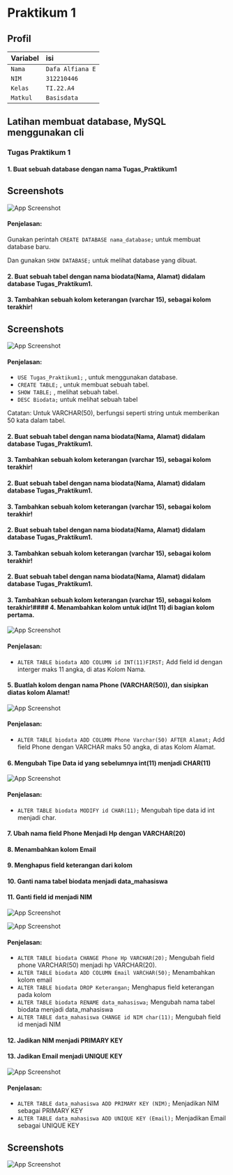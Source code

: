 
# Praktikum 1



## Profil

|  Variabel |   isi    |
| :-------- | :------- | 
|   `Nama`  | `Dafa Alfiana E`|
|   `NIM`   | `312210446`    |
|   `Kelas` | `TI.22.A4`     |
|   `Matkul`| `Basisdata`    |





## Latihan membuat database, MySQL menggunakan cli

### Tugas Praktikum 1

#### 1. Buat sebuah database dengan nama Tugas_Praktikum1


## Screenshots

![App Screenshot](https://github.com/Angga674/Latihan-1-Basisdata/blob/master/Foto%20praktikum%201/Gambar%201.png?raw=true)


#### Penjelasan:

Gunakan perintah `CREATE DATABASE nama_database;` untuk membuat database baru.

Dan gunakan `SHOW DATABASE;` untuk melihat database yang dibuat.


#### 2. Buat sebuah tabel dengan nama biodata(Nama, Alamat) didalam database Tugas_Praktikum1.
#### 3. Tambahkan sebuah kolom keterangan (varchar 15), sebagai kolom terakhir!
## Screenshots

![App Screenshot](https://github.com/Angga674/Latihan-1-Basisdata/blob/master/Foto%20praktikum%201/Gambar%202.png?raw=true)

#### Penjelasan:

- `USE Tugas_Praktikum1;` , untuk menggunakan database.  
- `CREATE TABLE;` , untuk membuat sebuah tabel.
- `SHOW TABLE;` , melihat sebuah tabel.
- `DESC Biodata;` untuk melihat sebuah tabel

Catatan: Untuk VARCHAR(50), berfungsi seperti string untuk memberikan 50 kata dalam tabel.



#### 2. Buat sebuah tabel dengan nama biodata(Nama, Alamat) didalam database Tugas_Praktikum1.
#### 3. Tambahkan sebuah kolom keterangan (varchar 15), sebagai kolom terakhir!
#### 2. Buat sebuah tabel dengan nama biodata(Nama, Alamat) didalam database Tugas_Praktikum1.
#### 3. Tambahkan sebuah kolom keterangan (varchar 15), sebagai kolom terakhir!
#### 2. Buat sebuah tabel dengan nama biodata(Nama, Alamat) didalam database Tugas_Praktikum1.
#### 3. Tambahkan sebuah kolom keterangan (varchar 15), sebagai kolom terakhir!
#### 2. Buat sebuah tabel dengan nama biodata(Nama, Alamat) didalam database Tugas_Praktikum1.
#### 3. Tambahkan sebuah kolom keterangan (varchar 15), sebagai kolom terakhir!#### 4. Menambahkan kolom untuk id(Int 11) di bagian kolom pertama.

![App Screenshot](https://github.com/Angga674/Latihan-1-Basisdata/blob/master/Foto%20praktikum%201/Gambar%203.png?raw=true)

#### Penjelasan:
- `ALTER TABLE biodata ADD COLUMN id INT(11)FIRST;` Add field id dengan interger maks 11 angka, di atas Kolom Nama.

 #### 5. Buatlah kolom dengan nama Phone (VARCHAR(50)), dan sisipkan diatas kolom Alamat!

![App Screenshot](https://github.com/Angga674/Latihan-1-Basisdata/blob/master/Foto%20praktikum%201/Gambar%204.png?raw=true)

#### Penjelasan:
- `ALTER TABLE biodata ADD COLUMN Phone Varchar(50) AFTER Alamat;` Add field Phone dengan VARCHAR maks 50 angka, di atas Kolom Alamat.

#### 6. Mengubah Tipe Data id yang sebelumnya int(11) menjadi CHAR(11)

![App Screenshot](https://github.com/Angga674/Latihan-1-Basisdata/blob/master/Foto%20praktikum%201/Gambar%205.png?raw=true)

#### Penjelasan: 
- `ALTER TABLE biodata MODIFY id CHAR(11);` Mengubah tipe data id int menjadi char. 

#### 7.  Ubah nama field Phone Menjadi Hp dengan VARCHAR(20)

#### 8. Menambahkan kolom Email 

#### 9. Menghapus field keterangan dari kolom 

#### 10. Ganti nama tabel biodata menjadi data_mahasiswa

#### 11. Ganti field id menjadi NIM

![App Screenshot](https://github.com/Angga674/Latihan-1-Basisdata/blob/master/Foto%20praktikum%201/Gambar%206.png?raw=true)

![App Screenshot](https://github.com/Angga674/Latihan-1-Basisdata/blob/master/Foto%20praktikum%201/Gambar%207.png?raw=true)


#### Penjelasan: 
- `ALTER TABLE biodata CHANGE Phone Hp VARCHAR(20);` Mengubah field phone VARCHAR(50) menjadi hp VARCHAR(20).
- `ALTER TABLE biodata ADD COLUMN Email VARCHAR(50);` Menambahkan kolom email
- `ALTER TABLE biodata DROP Keterangan;` Menghapus field keterangan pada kolom 
- `ALTER TABLE biodata RENAME data_mahasiswa;` Mengubah nama tabel biodata menjadi data_mahasiswa 
- `ALTER TABLE data_mahasiswa CHANGE id NIM char(11);` Mengubah field id menjadi NIM

#### 12. Jadikan NIM menjadi PRIMARY KEY

#### 13. Jadikan Email menjadi UNIQUE KEY

![App Screenshot](https://github.com/Angga674/Latihan-1-Basisdata/blob/master/Foto%20praktikum%201/Gambar%208.png?raw=true)

#### Penjelasan:
- `ALTER TABLE data_mahasiswa ADD PRIMARY KEY (NIM);` Menjadikan NIM sebagai PRIMARY KEY
- `ALTER TABLE data_mahasiswa ADD UNIQUE KEY (Email);` Menjadikan Email sebagai UNIQUE KEY








## Screenshots

![App Screenshot](https://github.com/Angga674/Latihan-1-Basisdata/blob/master/Foto%20praktikum%201/Gambar%202.png?raw=true)
